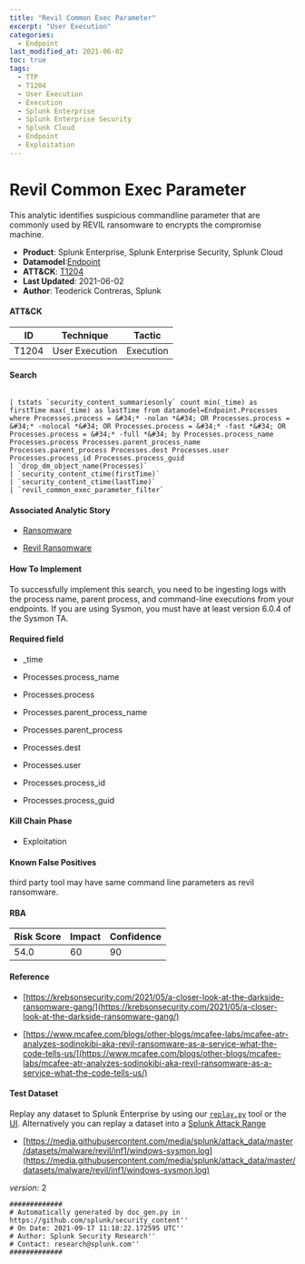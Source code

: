 ```yaml
---
title: "Revil Common Exec Parameter"
excerpt: "User Execution"
categories:
  - Endpoint
last_modified_at: 2021-06-02
toc: true
tags:
  - TTP
  - T1204
  - User Execution
  - Execution
  - Splunk Enterprise
  - Splunk Enterprise Security
  - Splunk Cloud
  - Endpoint
  - Exploitation
---
```


# Revil Common Exec Parameter

This analytic identifies suspicious commandline parameter that are commonly used by REVIL ransomware to encrypts the compromise machine.

- **Product**: Splunk Enterprise, Splunk Enterprise Security, Splunk Cloud
- **Datamodel**:[Endpoint](https://docs.splunk.com/Documentation/CIM/latest/User/Endpoint)
- **ATT&CK**: [T1204](https://attack.mitre.org/techniques/T1204/)
- **Last Updated**: 2021-06-02
- **Author**: Teoderick Contreras, Splunk


#### ATT&CK

| ID          | Technique   | Tactic       |
| ----------- | ----------- |--------------|
| T1204 | User Execution | Execution |


#### Search

```

| tstats `security_content_summariesonly` count min(_time) as firstTime max(_time) as lastTime from datamodel=Endpoint.Processes where Processes.process = &#34;* -nolan *&#34; OR Processes.process = &#34;* -nolocal *&#34; OR Processes.process = &#34;* -fast *&#34; OR Processes.process = &#34;* -full *&#34; by Processes.process_name Processes.process Processes.parent_process_name Processes.parent_process Processes.dest Processes.user Processes.process_id Processes.process_guid 
| `drop_dm_object_name(Processes)` 
| `security_content_ctime(firstTime)` 
| `security_content_ctime(lastTime)` 
| `revil_common_exec_parameter_filter`
```

#### Associated Analytic Story

* [Ransomware](_stories/ransomware)

* [Revil Ransomware](_stories/revil_ransomware)


#### How To Implement
To successfully implement this search, you need to be ingesting logs with the process name, parent process, and command-line executions from your endpoints. If you are using Sysmon, you must have at least version 6.0.4 of the Sysmon TA.

#### Required field

* _time

* Processes.process_name

* Processes.process

* Processes.parent_process_name

* Processes.parent_process

* Processes.dest

* Processes.user

* Processes.process_id

* Processes.process_guid


#### Kill Chain Phase

* Exploitation


#### Known False Positives
third party tool may have same command line parameters as revil ransomware.



#### RBA

| Risk Score  | Impact      | Confidence   |
| ----------- | ----------- |--------------|
| 54.0 | 60 | 90 |



#### Reference


* [https://krebsonsecurity.com/2021/05/a-closer-look-at-the-darkside-ransomware-gang/](https://krebsonsecurity.com/2021/05/a-closer-look-at-the-darkside-ransomware-gang/)

* [https://www.mcafee.com/blogs/other-blogs/mcafee-labs/mcafee-atr-analyzes-sodinokibi-aka-revil-ransomware-as-a-service-what-the-code-tells-us/](https://www.mcafee.com/blogs/other-blogs/mcafee-labs/mcafee-atr-analyzes-sodinokibi-aka-revil-ransomware-as-a-service-what-the-code-tells-us/)



#### Test Dataset
Replay any dataset to Splunk Enterprise by using our [`replay.py`](https://github.com/splunk/attack_data#using-replaypy) tool or the [UI](https://github.com/splunk/attack_data#using-ui).
Alternatively you can replay a dataset into a [Splunk Attack Range](https://github.com/splunk/attack_range#replay-dumps-into-attack-range-splunk-server)


* [https://media.githubusercontent.com/media/splunk/attack_data/master/datasets/malware/revil/inf1/windows-sysmon.log](https://media.githubusercontent.com/media/splunk/attack_data/master/datasets/malware/revil/inf1/windows-sysmon.log)


_version_: 2

```
#############
# Automatically generated by doc_gen.py in https://github.com/splunk/security_content''
# On Date: 2021-09-17 11:18:22.172595 UTC''
# Author: Splunk Security Research''
# Contact: research@splunk.com''
#############
```